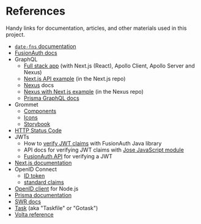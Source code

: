 # References

Handy links for documentation, articles, and other materials used in this project.

* [`date-fns` documentation][1]
* [FusionAuth docs][2]
* GraphQL
  * [Full stack app][3] (with Next.js (React), Apollo Client, Apollo Server and Nexus)
  * [Next.js API example][4] (in the Next.js repo)
  * [Nexus][5] docs
  * [Nexus with Next.js example][6] (in the Nexus repo)
  * [Prisma GraphQL docs][7]
* Grommet
  * [Components](https://v2.grommet.io/components)
  * [Icons](https://icons.grommet.io/)
  * [Storybook](https://storybook.grommet.io/?path=/story/all--all)
* [HTTP Status Code](https://www.restapitutorial.com/httpstatuscodes.html)
* JWTs
  * How to [verify JWT claims](https://github.com/fusionauth/fusionauth-jwt#verify-and-decode-a-jwt-using-rsa) with FusionAuth Java library
  * API docs for verifying JWT claims with [Jose JavaScript module](https://github.com/panva/jose/blob/HEAD/docs/functions/jwt_verify.jwtVerify.md#readme)
  * [FusionAuth API](https://fusionauth.io/docs/v1/tech/apis/jwt/#validate-a-jwt) for verifying a JWT
* [Next.js documentation](https://nextjs.org/docs/getting-started)
* OpenID Connect
  * [ID token](https://openid.net/specs/openid-connect-core-1_0.html#IDToken)
  * [standard claims](https://openid.net/specs/openid-connect-core-1_0.html#StandardClaims)
* [OpenID client](https://github.com/panva/node-openid-client) for Node.js
* [Prisma documentation](https://www.prisma.io/docs/)
* [SWR docs](https://swr.vercel.app/docs/getting-started)
* [Task](https://taskfile.dev/#/) (aka "Taskfile" or "Gotask")
* [Volta reference](https://docs.volta.sh/reference/)

[1]: https://date-fns.org/docs/Getting-Started
[2]: https://fusionauth.io/docs/v1/tech/
[3]: https://github.com/prisma/prisma-examples/tree/latest/typescript/graphql-nextjs/pages/api
[4]: https://github.com/vercel/next.js/tree/canary/examples/api-routes-graphql
[5]: https://nexusjs.org/
[6]: https://github.com/graphql-nexus/nexus/tree/main/examples/with-prisma
[7]: https://www.prisma.io/docs/concepts/overview/prisma-in-your-stack/graphql
